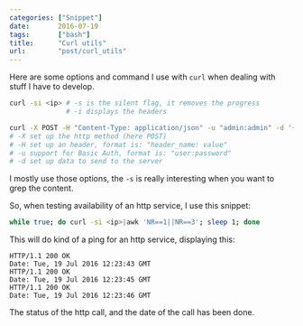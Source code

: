 ```yaml
---
categories: ["Snippet"]
date:       2016-07-19
tags:       ["bash"]
title:      "Curl utils"
url:        "post/curl_utils"
---
```


Here are some options and command I use with `curl` when dealing with stuff
I have to develop.

```bash
curl -si <ip> # -s is the silent flag, it removes the progress
              # -i displays the headers

curl -X POST -H "Content-Type: application/json" -u "admin:admin" -d '{}' <ip>
# -X set up the http method (here POST)
# -H set up an header, format is: "header_name: value"
# -u support for Basic Auth, format is: "user:password"
# -d set up data to send to the server
```

I mostly use those options, the `-s` is really interesting when you want to
grep the content.

So, when testing availability of an http service, I use this snippet:

```bash
while true; do curl -si <ip>|awk 'NR==1||NR==3'; sleep 1; done
```

This will do kind of a ping for an http service, displaying this:

```text
HTTP/1.1 200 OK
Date: Tue, 19 Jul 2016 12:23:43 GMT
HTTP/1.1 200 OK
Date: Tue, 19 Jul 2016 12:23:45 GMT
HTTP/1.1 200 OK
Date: Tue, 19 Jul 2016 12:23:46 GMT
```

The status of the http call, and the date of the call has been done.
